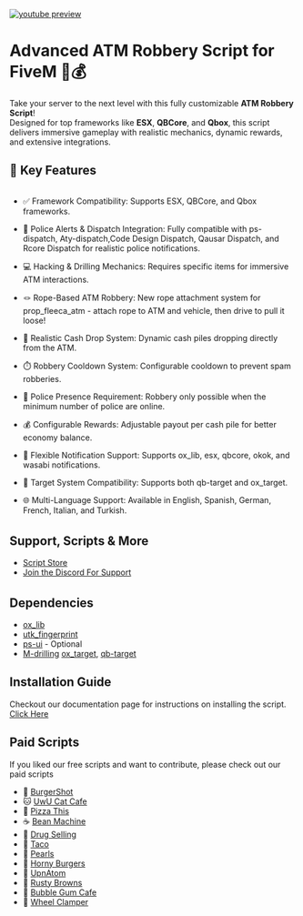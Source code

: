 [![youtube preview](https://r2.fivemanage.com/JEc8nqRsuJODhwqwkKd7o/ytthumbnail-atmrobv2-playbutton.png)](https://youtu.be/KgvpmNxQmlo)

# Advanced ATM Robbery Script for FiveM 🚓💰

Take your server to the next level with this fully customizable **ATM Robbery Script**!  
Designed for top frameworks like **ESX**, **QBCore**, and **Qbox**, this script delivers immersive gameplay with realistic mechanics, dynamic rewards, and extensive integrations.


## 🌟 Key Features
######
- ✅ Framework Compatibility: Supports ESX, QBCore, and Qbox frameworks.

- 🚨 Police Alerts & Dispatch Integration: Fully compatible with ps-dispatch, Aty-dispatch,Code Design Dispatch, Qausar Dispatch, and Rcore Dispatch for realistic police notifications.

- 💻 Hacking & Drilling Mechanics: Requires specific items for immersive ATM interactions.

- 🪢 Rope-Based ATM Robbery: New rope attachment system for prop_fleeca_atm - attach rope to ATM and vehicle, then drive to pull it loose!

- 💸 Realistic Cash Drop System: Dynamic cash piles dropping directly from the ATM.

- ⏱️ Robbery Cooldown System: Configurable cooldown to prevent spam robberies.

- 👮 Police Presence Requirement: Robbery only possible when the minimum number of police are online.

- 💰 Configurable Rewards: Adjustable payout per cash pile for better economy balance.

- 🔔 Flexible Notification Support: Supports ox_lib, esx, qbcore, okok, and wasabi notifications.

- 🎯 Target System Compatibility: Supports both qb-target and ox_target.

- 🌐 Multi-Language Support: Available in English, Spanish, German, French, Italian, and Turkish.


######
## Support, Scripts & More
- [Script Store](https://pulsescripts.com/)
- [Join the Discord For Support](https://discord.gg/c6gXmtEf3H)
######

## Dependencies
- [ox_lib](https://github.com/overextended/ox_lib/releases)
- [utk_fingerprint](https://github.com/utkuali/Finger-Print-Hacking-Game)
- [ps-ui](https://github.com/Project-Sloth/ps-ui) - Optional
- [M-drilling](https://github.com/MxttDev/M-drilling)
 [ox_target](https://github.com/overextended/ox_target/releases), [qb-target](https://github.com/qbcore-framework/qb-target)

## Installation Guide
Checkout our documentation page for instructions on installing the script. [Click Here](https://pulsescripts.gitbook.io/)

## Paid Scripts
If you liked our free scripts and want to contribute, please check out our paid scripts

* 🍔 [BurgerShot](https://pulsescripts.com/product/burgershot)
* 🐱 [UwU Cat Cafe](https://pulsescripts.com/product/uwucatcafe)
* 🍕 [Pizza This](https://pulsescripts.com/category/2908044)
* ☕ [Bean Machine](https://pulsescripts.com/category/2908044)
* 💊 [Drug Selling](https://pulsescripts.com/product/drugsellingv2)
* 🌮 [Taco](https://pulsescripts.com/category/2908044)
* 🐚 [Pearls](https://pulsescripts.com/category/2908044)
* 🍔 [Horny Burgers](https://pulsescripts.com/category/2908044)
* 🚀 [UpnAtom](https://pulsescripts.com/category/2908044)
* 🍩 [Rusty Browns](https://pulsescripts.com/category/2908044)
* 🍬 [Bubble Gum Cafe](https://pulsescripts.com/category/2908044)
* 🛑 [Wheel Clamper](https://pulsescripts.com/category/2908044)

